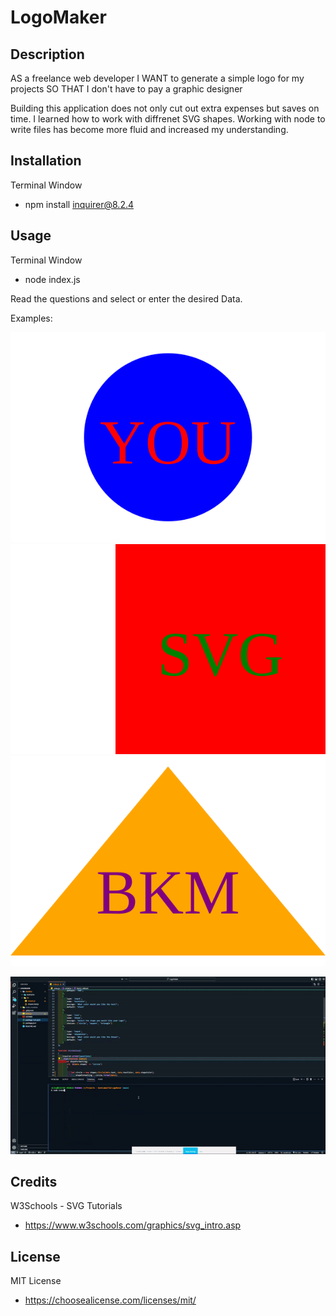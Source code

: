 # LogoMaker  

## Description  

AS a freelance web developer
I WANT to generate a simple logo for my projects
SO THAT I don't have to pay a graphic designer

Building this application does not only cut out extra expenses but saves on time.
I learned how to work with diffrenet SVG shapes. 
Working with node to write files has become more fluid and increased my understanding.

## Installation
  
Terminal Window  
- npm install inquirer@8.2.4


## Usage

Terminal Window
- node index.js  
  
Read the questions and select or enter the desired Data.  

Examples:  
  
 ![Circle](./develop/examples/logoCircle.svg) ![Square](./develop/examples/logoSquare.svg)  
 ![Triangle](./develop/examples/logotriangle.svg)  

![ClipExample](./develop/examples/LOGOMAKER.gif)


 ## Credits

 W3Schools - SVG Tutorials  
 - https://www.w3schools.com/graphics/svg_intro.asp

 ## License

 MIT License   
 - https://choosealicense.com/licenses/mit/
